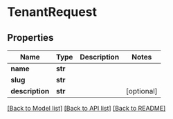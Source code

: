 # TenantRequest

## Properties
Name | Type | Description | Notes
------------ | ------------- | ------------- | -------------
**name** | **str** |  | 
**slug** | **str** |  | 
**description** | **str** |  | [optional] 

[[Back to Model list]](../README.md#documentation-for-models) [[Back to API list]](../README.md#documentation-for-api-endpoints) [[Back to README]](../README.md)


